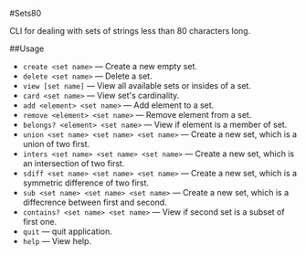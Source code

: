 #Sets80

CLI for dealing with sets of strings less than 80 characters long.

##Usage
- `create <set name>` — Create a new empty set.
- `delete <set name>` — Delete a set.
- `view [set name]` — View all available sets or insides of a set.
- `card <set name>` — View set's cardinality.
- `add <element> <set name>` — Add element to a set.
- `remove <element> <set name>` — Remove element from a set.
- `belongs? <element> <set name>` — View if element is a member of set.
- `union <set name> <set name> <set name>` — Create a new set, which is a union of two first.
- `inters <set name> <set name> <set name>` — Create a new set, which is an intersection of two first.
- `sdiff <set name> <set name> <set name>` — Create a new set, which is a symmetric difference of two first.
- `sub <set name> <set name> <set name>` — Create a new set, which is a diffecrence between first and second.
- `contains? <set name> <set name>` — View if second set is a subset of first one.
- `quit` — quit application.
- `help` — View help.